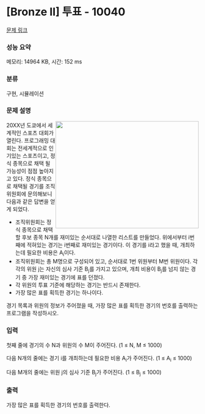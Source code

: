 # [Bronze II] 투표 - 10040 

[문제 링크](https://www.acmicpc.net/problem/10040) 

### 성능 요약

메모리: 14964 KB, 시간: 152 ms

### 분류

구현, 시뮬레이션

### 문제 설명

<p><img alt="" src="https://www.acmicpc.net/upload/images/vote.jpg" style="float:right; height:281px; width:375px">20XX년 도쿄에서 세계적인 스포츠 대회가 열린다. 프로그래밍 대회는 전세계적으로 인기있는 스포츠이고, 정식 종목으로 채택 될 가능성이 점점 높아지고 있다. 정식 종목으로 채택될 경기를 조직위원회에 문의해보니 다음과 같은 답변을 얻게 되었다.</p>

<ul>
	<li>조직위원회는 정식 종목으로 채택할 후보 종목 N개를 재미있는 순서대로 나열한 리스트를 만들었다. 위에서부터 i번째에 적혀있는 경기는 i번째로 재미있는 경기이다. 이 경기를 i라고 했을 때, 개최하는데 필요한 비용은 A<sub>i</sub>이다.</li>
	<li>조직위원회는 총 M명으로 구성되어 있고, 순서대로 1번 위원부터 M번 위원이다. 각각의 위원 j는 자신의 심사 기준 B<sub>j</sub>를 가지고 있으며, 개최 비용이 B<sub>j</sub>를 넘지 않는 경기 중 가장 재미있는 경기에 표를 던졌다.</li>
	<li>각 위원의 투표 기준에 해당하는 경기는 반드시 존재한다.</li>
	<li>가장 많은 표를 획득한 경기는 하나이다.</li>
</ul>

<p>경기 목록과 위원의 정보가 주어졌을 때, 가장 많은 표를 획득한 경기의 번호를 출력하는 프로그램을 작성하시오.</p>

### 입력 

 <p>첫째 줄에 경기의 수 N과 위원의 수 M이 주어진다. (1 ≤ N, M ≤ 1000)</p>

<p>다음 N개의 줄에는 경기 i를 개최하는데 필요한 비용 A<sub>i</sub>가 주어진다. (1 ≤ A<sub>i</sub> ≤ 1000)</p>

<p>다음 M개의 줄에는 위원 j의 심사 기준 B<sub>j</sub>가 주어진다. (1 ≤ B<sub>j</sub> ≤ 1000)</p>

### 출력 

 <p>가장 많은 표를 획득한 경기의 번호를 출력한다.</p>

